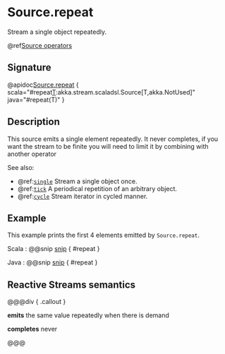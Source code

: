 # Source.repeat

Stream a single object repeatedly.

@ref[Source operators](../index.md#source-operators)

## Signature

@apidoc[Source.repeat](Source$) { scala="#repeat[T](element:T):akka.stream.scaladsl.Source[T,akka.NotUsed]" java="#repeat(T)" }

## Description

This source emits a single element repeatedly. It never completes, if you want the stream to be finite you will need to limit it by combining with another operator

See also:

* @ref:[`single`](single.md) Stream a single object once.
* @ref:[`tick`](tick.md) A periodical repetition of an arbitrary object.
* @ref:[`cycle`](cycle.md) Stream iterator in cycled manner.

## Example

This example prints the first 4 elements emitted by `Source.repeat`.

Scala
:  @@snip [snip](/akka-stream-tests/src/test/scala/akka/stream/scaladsl/SourceSpec.scala) { #repeat }

Java
:  @@snip [snip](/akka-stream-tests/src/test/java/akka/stream/javadsl/SourceTest.java) { #repeat }



## Reactive Streams semantics

@@@div { .callout }

**emits** the same value repeatedly when there is demand

**completes** never

@@@

